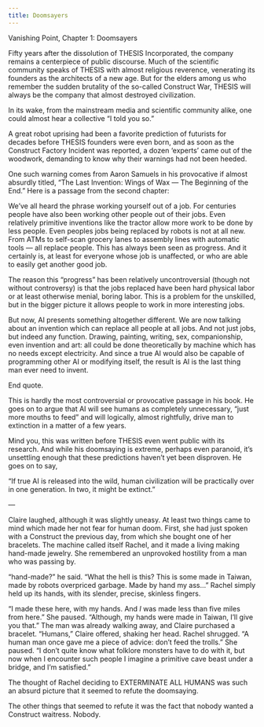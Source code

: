 ```yaml
---
title: Doomsayers
---
```


Vanishing Point, Chapter 1: Doomsayers

Fifty years after the dissolution of THESIS Incorporated, the company remains a centerpiece of public discourse. Much of the scientific community speaks of THESIS with almost religious reverence, venerating its founders as the architects of a new age. But for the elders among us who remember the sudden brutality of the so-called Construct War, THESIS will always be the company that almost destroyed civilization.

In its wake, from the mainstream media and scientific community alike, one could almost hear a collective “I told you so.”

A great robot uprising had been a favorite prediction of futurists for decades before THESIS founders were even born, and  as soon as the Construct Factory Incident was reported, a dozen ‘experts’ came out of the woodwork, demanding to know why their warnings had not been heeded.

One such warning comes from Aaron Samuels in his provocative if almost absurdly titled, “The Last Invention: Wings of Wax — The Beginning of the End.” Here is a passage from the second chapter:

We’ve all heard the phrase working yourself out of a job. For centuries people have also been working other people out of their jobs. Even relatively primitive inventions like the tractor allow more work to be done by less people. Even peoples jobs being replaced by robots is not at all new. From ATMs to self-scan grocery lanes to assembly lines with automatic tools — all replace people. This has always been seen as progress. And it certainly is, at least for everyone whose job is unaffected, or who are able to easily get another good job.

The reason this “progress” has been relatively uncontroversial (though not without controversy) is that the jobs replaced have been hard physical labor or at least otherwise menial, boring labor. This is a problem for the unskilled, but in the bigger picture it allows people to work in more interesting jobs.

But now, AI presents something altogether different. We are now talking about an invention which can replace all people at all jobs. And not just jobs, but indeed any function. Drawing, painting, writing, sex, companionship, even invention and art: all could be done theoretically by machine which has no needs except electricity. And since a true AI would also be capable of programming other AI or modifying itself, the result is AI is the last thing man ever need to invent. 

End quote.

This is hardly the most controversial or provocative passage in his book. He goes on to argue that AI will see humans as completely unnecessary, “just more mouths to feed” and will logically, almost rightfully, drive man to extinction in a matter of a few years.

Mind you, this was written before THESIS even went public with its research. And while his doomsaying is extreme, perhaps even paranoid, it’s unsettling enough that these predictions haven’t yet been disproven. He goes on to say,

“If true AI is released into the wild, human civilization will be practically over in one generation. In two, it might be extinct.”

—

Claire laughed, although it was slightly uneasy. At least two things came to mind which made her not fear for human doom. First, she had just spoken with a Construct the previous day, from which she bought one of her bracelets. The machine called itself Rachel, and it made a living making hand-made jewelry. She remembered an unprovoked hostility from a man who was passing by.

“hand-made?” he said. “What the hell is this? This is some made in Taiwan, made by robots overpriced garbage. Made by hand my ass…” Rachel simply held up its hands, with its slender, precise, skinless fingers. 

“I made these here, with my hands. And *I* was made less than five miles from here.” She paused. “Although, my hands were made in Taiwan, I’ll give you that.” The man was already walking away, and Claire purchased a bracelet. “Humans,” Claire offered, shaking her head. Rachel shrugged. “A human man once gave me a piece of advice: don’t feed the trolls.”  She paused. “I don’t quite know what folklore monsters have to do with it, but now when I encounter such people I imagine a primitive cave beast under a bridge, and I’m satisfied.”

The thought of Rachel deciding to EXTERMINATE ALL HUMANS was such an absurd picture that it seemed to refute the doomsaying.

The other things that seemed to refute it was the fact that nobody wanted a Construct waitress. Nobody.